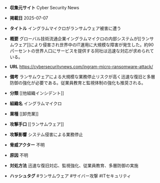 - **収集元サイト**
Cyber Security News

- **掲載日**
2025-07-07

- **タイトル**
イングラムマイクロがランサムウェア被害に遭う

- **概要**
グローバル技術流通企業イングラムマイクロの内部システムが[[ランサムウェア]]により侵害され世界中のIT運用に大規模な障害が発生した。約90パーセントの世界人口にサービスを提供する同社は迅速な対応が求められている。

- **URL**
https://cybersecuritynews.com/ingram-micro-ransomware-attack/

- **備考**
ランサムウェアによる大規模な業務停止リスクが高く迅速な復旧と多層防御の強化が必要である。従業員教育と監視体制の強化も推奨される。

- **分類**
[[他組織インシデント]]

- **組織名**
イングラムマイクロ

- **業種**
[[卸売業]]

- **攻撃手口**
[[ランサムウェア]]

- **攻撃影響**
システム侵害による業務停止

- **脅威アクター**
不明

- **原因**
不明

- **対処方法**
迅速な復旧対応、監視強化、従業員教育、多層防御の実施

- **ハッシュタグ**
#ランサムウェア #サイバー攻撃 #ITセキュリティ
